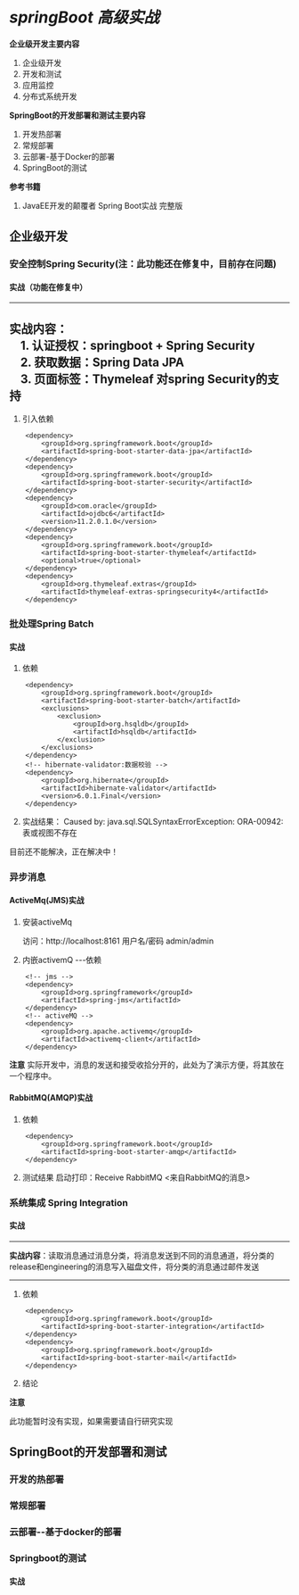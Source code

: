 # _springBoot 高级实战_ 


**企业级开发主要内容** 
1.  企业级开发
2.  开发和测试
3.	应用监控
4.	分布式系统开发

**SpringBoot的开发部署和测试主要内容** 
1.	开发热部署
2.	常规部署
3.	云部署-基于Docker的部署
4.	SpringBoot的测试	



**参考书籍**

1.	JavaEE开发的颠覆者 Spring Boot实战  完整版
	
## 企业级开发

### 安全控制Spring Security(注：此功能还在修复中，目前存在问题)


#### 实战（功能在修复中）
---
实战内容：<br/>
&nbsp;&nbsp;&nbsp;&nbsp;1.	认证授权：springboot + Spring Security <br/>
&nbsp;&nbsp;&nbsp;&nbsp;2.	获取数据：Spring Data JPA <br/>
&nbsp;&nbsp;&nbsp;&nbsp;3.	页面标签：Thymeleaf 对spring Security的支持
---

1.	引入依赖

```
	<dependency>
		<groupId>org.springframework.boot</groupId>
		<artifactId>spring-boot-starter-data-jpa</artifactId>
	</dependency>
	<dependency>
		<groupId>org.springframework.boot</groupId>
		<artifactId>spring-boot-starter-security</artifactId>
	</dependency>
	<dependency>
		<groupId>com.oracle</groupId>
		<artifactId>ojdbc6</artifactId>
		<version>11.2.0.1.0</version>
	</dependency>
	<dependency>
		<groupId>org.springframework.boot</groupId>
		<artifactId>spring-boot-starter-thymeleaf</artifactId>
		<optional>true</optional>
	</dependency>
	<dependency>
		<groupId>org.thymeleaf.extras</groupId>
		<artifactId>thymeleaf-extras-springsecurity4</artifactId>
	</dependency>
```



### 批处理Spring Batch


#### 实战

1.	依赖

```
	<dependency>
		<groupId>org.springframework.boot</groupId>
		<artifactId>spring-boot-starter-batch</artifactId>
		<exclusions>
			<exclusion>
				<groupId>org.hsqldb</groupId>
				<artifactId>hsqldb</artifactId>
			</exclusion>
		</exclusions>
	</dependency>
	<!-- hibernate-validator:数据校验 -->
	<dependency>
	    <groupId>org.hibernate</groupId>
	    <artifactId>hibernate-validator</artifactId>
	    <version>6.0.1.Final</version>
	</dependency>
```

2. 实战结果：
Caused by: java.sql.SQLSyntaxErrorException: ORA-00942: 表或视图不存在

目前还不能解决，正在解决中！


### 异步消息


#### ActiveMq(JMS)实战

1.	安装activeMq

	访问：http://localhost:8161  用户名/密码  admin/admin
	
2.	内嵌activemQ ---依赖

```
	<!-- jms -->
	<dependency>
		<groupId>org.springframework</groupId>
		<artifactId>spring-jms</artifactId>
	</dependency>
	<!-- activeMQ -->
	<dependency>
		<groupId>org.apache.activemq</groupId>
		<artifactId>activemq-client</artifactId>
	</dependency>
```

**注意** 
	实际开发中，消息的发送和接受收拾分开的，此处为了演示方便，将其放在一个程序中。
	
#### RabbitMQ(AMQP)实战

1.	依赖

```
	<dependency>
		<groupId>org.springframework.boot</groupId>
		<artifactId>spring-boot-starter-amqp</artifactId>
	</dependency>
```

2.	测试结果
	启动打印：Receive RabbitMQ <来自RabbitMQ的消息>

### 系统集成 Spring Integration


#### 实战

---

**实战内容**：读取消息通过消息分类，将消息发送到不同的消息通道，将分类的release和engineering的消息写入磁盘文件，将分类的消息通过邮件发送

---

1.	依赖

```
	<dependency>
		<groupId>org.springframework.boot</groupId>
		<artifactId>spring-boot-starter-integration</artifactId>
	</dependency>
	<dependency>
		<groupId>org.springframework.boot</groupId>
		<artifactId>spring-boot-starter-mail</artifactId>
	</dependency>
```

2. 结论

**注意**

此功能暂时没有实现，如果需要请自行研究实现


## SpringBoot的开发部署和测试


### 开发的热部署


### 常规部署


### 云部署--基于docker的部署



### Springboot的测试


#### 实战














